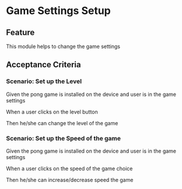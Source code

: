 # Game Settings Setup

## Feature

This module helps to change the game settings

## Acceptance Criteria

### Scenario: Set up the Level

  Given the pong game is installed on the device and user is in the game settings

  When a user clicks on the level button

  Then he/she can change the level of the game
  
### Scenario: Set up the Speed of the game

  Given the pong game is installed on the device and user is in the game settings
  
  When a user clicks on the speed of the game choice

  Then he/she can increase/decrease speed the game
